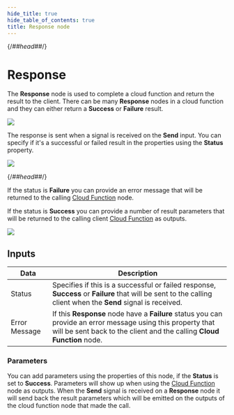 ```yaml
---
hide_title: true
hide_table_of_contents: true
title: Response node
---
```


{/*##head##*/}

# Response

The **Response** node is used to complete a cloud function and return the result to the client. There can be many **Response** nodes in a cloud function and they can either return a **Success** or **Failure** result.

<div className="ndl-image-with-background l">

![](/nodes/cloud-functions/response/response-1.png)

</div>

The response is sent when a signal is received on the **Send** input. You can specify if it's a successful or failed result in the properties using the **Status** property.

<div className="ndl-image-with-background l">

![](/nodes/cloud-functions/response/response-2.png)

</div>

{/*##head##*/}

If the status is **Failure** you can provide an error message that will be returned to the calling [Cloud Function](/nodes/data/cloud-data/cloud-function) node.

If the status is **Success** you can provide a number of result parameters that will be returned to the calling client [Cloud Function](/nodes/data/cloud-data/cloud-function) as outputs.

<div className="ndl-image-with-background l">

![](/nodes/cloud-functions/response/response-3.png)

</div>

## Inputs

| Data                                            | Description                                                                                                                                                                                                                                                                            |
| ----------------------------------------------- | -------------------------------------------------------------------------------------------------------------------------------------------------------------------------------------------------------------------------------------------------------------------------------------- |
| <span className="ndl-data">Status</span> | Specifies if this is a successful or failed response, **Success** or **Failure** that will be sent to the calling client when the **Send** signal is received. |
| <span className="ndl-data">Error Message</span> | If this **Response** node have a **Failure** status you can provide an error message using this property that will be sent back to the client and the calling **Cloud Function** node. |

### Parameters
You can add parameters using the properties of this node, if the **Status** is set to **Success**. Parameters will show up when using the [Cloud Function](/nodes/data/cloud-data/cloud-function) node as outputs. When the **Send** signal is received on a **Response** node it will send back the result parameters which will be emitted on the outputs of the cloud function node that made the call.

